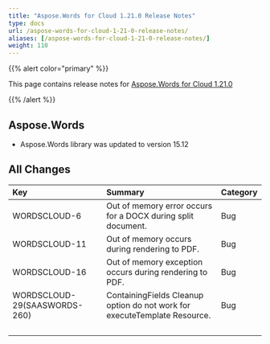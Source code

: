 ```yaml
---
title: "Aspose.Words for Cloud 1.21.0 Release Notes"
type: docs
url: /aspose-words-for-cloud-1-21-0-release-notes/
aliases: [/aspose-words-for-cloud-1-21-0-release-notes/]
weight: 110
---
```


{{% alert color="primary" %}} 

This page contains release notes for [Aspose.Words for Cloud 1.21.0](http://www.aspose.com/downloads/words/cloud/new-releases/aspose.words-for-cloud-1.21.0/)

{{% /alert %}} 
## Aspose.Words
- Aspose.Words library was updated to version 15.12
## All Changes

|Key |Summary |Category |
| :- | :- | :- |
|WORDSCLOUD-6 |Out of memory error occurs for a DOCX during split document. |Bug |
|WORDSCLOUD-11 |Out of memory occurs during rendering to PDF. |Bug |
|WORDSCLOUD-16 |Out of memory exception occurs during rendering to PDF. |Bug |
|WORDSCLOUD-29(SAASWORDS-260) |ContainingFields Cleanup option do not work for executeTemplate Resource. |Bug |
| | | |

